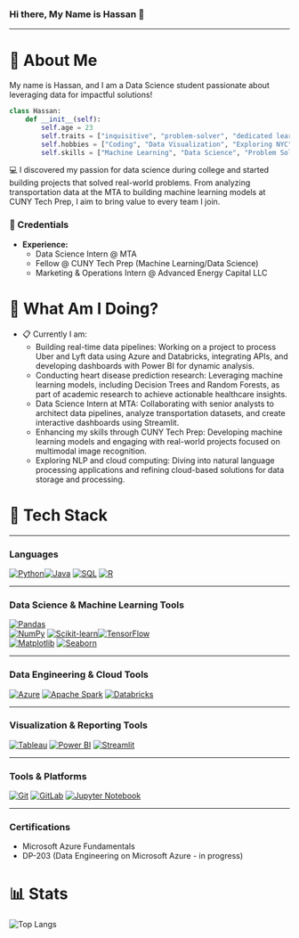 ### Hi there, My Name is Hassan 👋

<hr>

# 📮 About Me

My name is Hassan, and I am a Data Science student passionate about leveraging data for impactful solutions!

```python
class Hassan:
    def __init__(self):
        self.age = 23
        self.traits = ["inquisitive", "problem-solver", "dedicated learner"]
        self.hobbies = ["Coding", "Data Visualization", "Exploring NYC"]
        self.skills = ["Machine Learning", "Data Science", "Problem Solving", "Data Engineering", "Data Analysis", "Statistical Modeling"]
```
💻 I discovered my passion for data science during college and started building projects that solved real-world problems. From analyzing transportation data at the MTA to building machine learning models at CUNY Tech Prep, I aim to bring value to every team I join.

### 💼 Credentials
- **Experience:**
	- Data Science Intern @ MTA
	- Fellow @ CUNY Tech Prep (Machine Learning/Data Science)
	- Marketing & Operations Intern @ Advanced Energy Capital LLC

# 📍 What Am I Doing?
- 📋 Currently I am:
	- Building real-time data pipelines: Working on a project to process Uber and Lyft data using Azure and Databricks, integrating APIs, and developing dashboards with Power BI for dynamic analysis.
	- Conducting heart disease prediction research: Leveraging machine learning models, including Decision Trees and Random Forests, as part of academic research to achieve actionable healthcare insights.
	- Data Science Intern at MTA: Collaborating with senior analysts to architect data pipelines, analyze transportation datasets, and create interactive dashboards using Streamlit.
	- Enhancing my skills through CUNY Tech Prep: Developing machine learning models and engaging with real-world projects focused on multimodal image recognition.
	- Exploring NLP and cloud computing: Diving into natural language processing applications and refining cloud-based solutions for data storage and processing.


# 🚀 Tech Stack

---

### **Languages**


[![Python](https://skillicons.dev/icons?i=python&theme=dark)](https://skillicons.dev)[![Java](https://skillicons.dev/icons?i=java&theme=dark)](https://skillicons.dev)
[![SQL](https://skillicons.dev/icons?i=mysql&theme=dark)](https://skillicons.dev)
[![R](https://skillicons.dev/icons?i=r&theme=dark)](https://skillicons.dev)

---

### **Data Science & Machine Learning Tools**  
[![Pandas](https://skillicons.dev/icons?i=pandas&theme=dark)](https://skillicons.dev)  
[![NumPy](https://skillicons.dev/icons?i=numpy&theme=dark)](https://skillicons.dev) 
[![Scikit-learn](https://skillicons.dev/icons?i=scikit-learn&theme=dark)](https://skillicons.dev)[![TensorFlow](https://skillicons.dev/icons?i=tensorflow&theme=dark)](https://skillicons.dev)  
[![Matplotlib](https://skillicons.dev/icons?i=matplotlib&theme=dark)](https://skillicons.dev)
[![Seaborn](https://skillicons.dev/icons?i=seaborn&theme=dark)](https://skillicons.dev)

---

### **Data Engineering & Cloud Tools**  
[![Azure](https://skillicons.dev/icons?i=azure&theme=dark)](https://skillicons.dev)  [![Apache Spark](https://skillicons.dev/icons?i=apache&theme=dark)](https://skillicons.dev) 
[![Databricks](https://skillicons.dev/icons?i=databricks&theme=dark)](https://skillicons.dev)  


---

### **Visualization & Reporting Tools**  
[![Tableau](https://skillicons.dev/icons?i=tableau&theme=dark)](https://skillicons.dev)
[![Power BI](https://skillicons.dev/icons?i=powerbi&theme=dark)](https://skillicons.dev)
[![Streamlit](https://skillicons.dev/icons?i=streamlit&theme=dark)](https://skillicons.dev) 

---

### **Tools & Platforms**  
[![Git](https://skillicons.dev/icons?i=git&theme=dark)](https://skillicons.dev)
[![GitLab](https://skillicons.dev/icons?i=gitlab&theme=dark)](https://skillicons.dev)
[![Jupyter Notebook](https://skillicons.dev/icons?i=jupyter&theme=dark)](https://skillicons.dev)

---

### **Certifications**  
- Microsoft Azure Fundamentals  
- DP-203 (Data Engineering on Microsoft Azure - in progress)


# 📊 Stats
![Top Langs](https://github-readme-stats.vercel.app/api/top-langs/?username=HassanDataSci&layout=compact)
